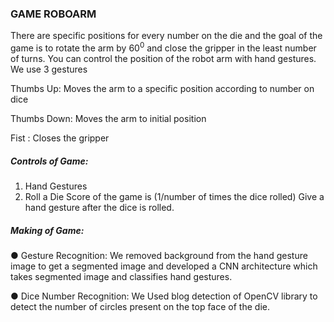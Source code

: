 ### GAME ROBOARM
There are specific positions for every number on the die and the goal of the game is to rotate the arm by
60<sup>0</sup>  and close the gripper in the least number of turns. You can control the position of the robot arm with
hand gestures.
We use 3 gestures

Thumbs Up: Moves the arm to a specific position according to number on dice

Thumbs Down: Moves the arm to initial position

Fist : Closes the gripper

##### Controls of Game:
1. Hand Gestures
2. Roll a Die
Score of the game is (1/number of times the dice rolled)
Give a hand gesture after the dice is rolled.
##### Making of Game:
● Gesture Recognition: We removed background from the hand gesture image to get a segmented
image and developed a CNN architecture which takes segmented image and classifies hand
gestures.

● Dice Number Recognition: We Used blog detection of OpenCV library to detect the number of
circles present on the top face of the die.


